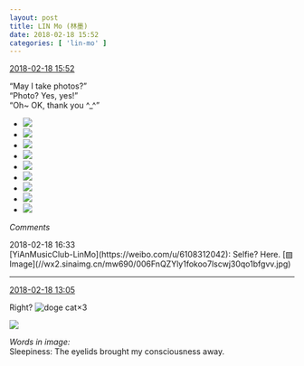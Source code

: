 ```yaml
---
layout: post
title: LIN Mo (林墨)
date: 2018-02-18 15:52
categories: [ 'lin-mo' ]
---
```


<div class="weibo-info">
  <a href="https://weibo.com/6108312042/G3H0TsJkg">2018-02-18 15:52</a>
</div>

“May I take photos?”  
“Photo? Yes, yes!”  
“Oh~ OK, thank you ^_^”

<!-- more -->

<ul class="weibo-pic-list-3">
  <li class="weibo-pic">
    <a href="//wx2.sinaimg.cn/mw690/006FnQZYly1fokngbkvolj31dc0wwqhq.jpg"><img src="//wx2.sinaimg.cn/thumb150/006FnQZYly1fokngbkvolj31dc0wwqhq.jpg"/></a>
  </li>
  <li class="weibo-pic">
    <a href="//wx3.sinaimg.cn/mw690/006FnQZYly1fokng9mn91j31dc0wwk54.jpg"><img src="//wx3.sinaimg.cn/thumb150/006FnQZYly1fokng9mn91j31dc0wwk54.jpg"/></a>
  </li>
  <li class="weibo-pic">
    <a href="//wx2.sinaimg.cn/mw690/006FnQZYly1fokngeipk6j31dc0wwqv0.jpg"><img src="//wx2.sinaimg.cn/thumb150/006FnQZYly1fokngeipk6j31dc0wwqv0.jpg"/></a>
  </li>
  <li class="weibo-pic">
    <a href="//wx1.sinaimg.cn/mw690/006FnQZYly1foknggdiobj31dc0wwn7x.jpg"><img src="//wx1.sinaimg.cn/thumb150/006FnQZYly1foknggdiobj31dc0wwn7x.jpg"/></a>
  </li>
  <li class="weibo-pic">
    <a href="//wx3.sinaimg.cn/mw690/006FnQZYly1foknghxqldj31dc0wwk1y.jpg"><img src="//wx3.sinaimg.cn/thumb150/006FnQZYly1foknghxqldj31dc0wwk1y.jpg"/></a>
  </li>
  <li class="weibo-pic">
    <a href="//wx4.sinaimg.cn/mw690/006FnQZYly1fokngjyerbj31dc0wwnak.jpg"><img src="//wx4.sinaimg.cn/thumb150/006FnQZYly1fokngjyerbj31dc0wwnak.jpg"/></a>
  </li>
  <li class="weibo-pic">
    <a href="//wx4.sinaimg.cn/mw690/006FnQZYly1foknglj8l9j31dc0wwwrt.jpg"><img src="//wx4.sinaimg.cn/thumb150/006FnQZYly1foknglj8l9j31dc0wwwrt.jpg"/></a>
  </li>
  <li class="weibo-pic">
    <a href="//wx3.sinaimg.cn/mw690/006FnQZYly1fokngo07qhj31dc0wwwru.jpg"><img src="//wx3.sinaimg.cn/thumb150/006FnQZYly1fokngo07qhj31dc0wwwru.jpg"/></a>
  </li>
  <li class="weibo-pic">
    <a href="//wx4.sinaimg.cn/mw690/006FnQZYly1fokngpy4ofj31dc0wwdvc.jpg"><img src="//wx4.sinaimg.cn/thumb150/006FnQZYly1fokngpy4ofj31dc0wwdvc.jpg"/></a>
  </li>
</ul>

*Comments*

<div class="weibo-info">2018-02-18 16:33</div>
[YiAnMusicClub-LinMo](https://weibo.com/u/6108312042): Selfie? Here. [▨ Image](//wx2.sinaimg.cn/mw690/006FnQZYly1fokoo7lscwj30qo1bfgvv.jpg)

---

<div class="weibo-info">
  <a href="https://weibo.com/6108312042/G3FVadA8k">2018-02-18 13:05</a>
</div>

Right? ![doge cat](https://img.t.sinajs.cn/t4/appstyle/expression/ext/normal/4a/mm_org.gif)×3

<a href="//wx3.sinaimg.cn/mw690/006FnQZYly1fokio1c9n1j30yi1pcq8b.jpg">
  <img class="weibo-pic-preview" src="//wx3.sinaimg.cn/orj360/006FnQZYly1fokio1c9n1j30yi1pcq8b.jpg" />
</a>

*Words in image:*  
Sleepiness: The eyelids brought my consciousness away.
